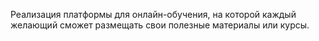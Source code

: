 Реализация платформы для онлайн-обучения, на которой каждый желающий сможет размещать свои полезные материалы или курсы.
